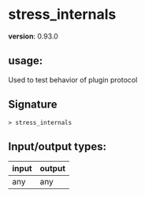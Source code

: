 # stress_internals

**version**: 0.93.0

## **usage**:

Used to test behavior of plugin protocol

## Signature

`> stress_internals `

## Input/output types:

| input | output |
| ----- | ------ |
| any   | any    |
